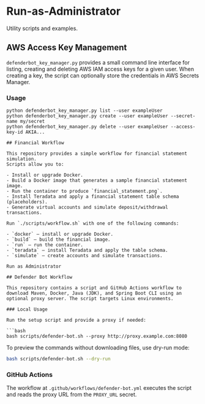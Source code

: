 # Run-as-Administrator


Utility scripts and examples.

## AWS Access Key Management

`defenderbot_key_manager.py` provides a small command line interface for
listing, creating and deleting AWS IAM access keys for a given user.  When
creating a key, the script can optionally store the credentials in AWS
Secrets Manager.

### Usage

```
python defenderbot_key_manager.py list --user exampleUser
python defenderbot_key_manager.py create --user exampleUser --secret-name my/secret
python defenderbot_key_manager.py delete --user exampleUser --access-key-id AKIA...

## Financial Workflow

This repository provides a simple workflow for financial statement simulation.
Scripts allow you to:

- Install or upgrade Docker.
- Build a Docker image that generates a sample financial statement image.
- Run the container to produce `financial_statement.png`.
- Install Teradata and apply a financial statement table schema (placeholders).
- Generate virtual accounts and simulate deposit/withdrawal transactions.

Run `./scripts/workflow.sh` with one of the following commands:

- `docker` – install or upgrade Docker.
- `build` – build the financial image.
- `run` – run the container.
- `teradata` – install Teradata and apply the table schema.
- `simulate` – create accounts and simulate transactions.

Run as Administrator

## Defender Bot Workflow

This repository contains a script and GitHub Actions workflow to download Maven, Docker, Java (JDK), and Spring Boot CLI using an optional proxy server. The script targets Linux environments.

### Local Usage

Run the setup script and provide a proxy if needed:

```bash
bash scripts/defender-bot.sh --proxy http://proxy.example.com:8080
```

To preview the commands without downloading files, use dry-run mode:

```bash
bash scripts/defender-bot.sh --dry-run
```

### GitHub Actions

The workflow at `.github/workflows/defender-bot.yml` executes the script and reads the proxy URL from the `PROXY_URL` secret.


